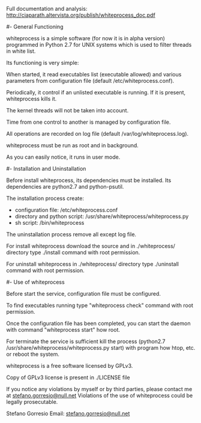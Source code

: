 
Full documentation and analysis:   http://ciaparath.altervista.org/publish/whiteprocess_doc.pdf



#- General Functioning

whiteprocess is a simple software (for now it is in alpha version) programmed in Python 2.7 for UNIX systems which is used to filter threads in white list.


Its functioning is very simple:

When started, it read executables list (executable allowed) and various parameters from configuration file (default /etc/whiteprocess.conf).

Periodically, it control if an unlisted executable is running. If it is present, whiteprocess kills it.

The kernel threads will not be taken into account.

Time from one control to another is managed by configuration file.

All operations are recorded on log file (default /var/log/whiteprocess.log).

whiteprocess must be run as root and in background.

As you can easily notice, it runs in user mode.




#- Installation and Uninstallation

Before install whiteprocess, its dependencies must be installed.
Its dependencies are python2.7 and python-psutil.

The installation process create:
 - configuration file: /etc/whiteprocess.conf
 - directory and python script: /usr/share/whiteprocess/whiteprocess.py
 - sh script: /bin/whiteprocess

The uninstallation process remove all except log file.


For install whiteprocess download the source and in ./whiteprocess/ directory type ./install command with root permission.

For uninstall whiteprocess in ./whiteprocess/ directory type ./uninstall command with root permission.




#- Use of whiteprocess

Before start the service, configuration file must be configured.

To find executables running type "whiteprocess check" command with root permission.

Once the configuration file has been completed, you can start the daemon
with command "whiteprocess start" how root.

For terminate the service is sufficient kill the process (python2.7 /usr/share/whiteprocess/whiteprocess.py start) with program how htop, etc. or reboot the system.





whiteprocess is a free software licensed by GPLv3.

Copy of GPLv3 license is present in ./LICENSE file


If you notice any violations by myself or by third parties, please contact me at stefano.gorresio@null.net
Violations of the use of whiteprocess could be legally prosecutable.



Stefano Gorresio
Email: stefano.gorresio@null.net
